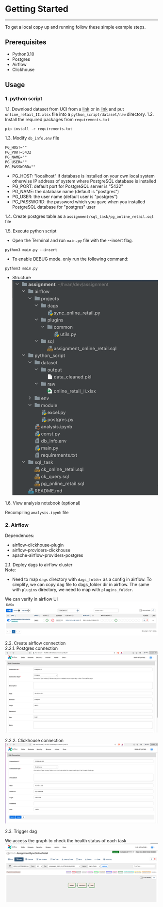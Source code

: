 # Getting Started <br /> 

---

To get a local copy up and running follow these simple example steps.
## Prerequisites
* Python3.10
* Postgres
* Airflow
* Clickhouse

## Usage
### 1. python script
1.1. Download dataset from UCI from a [link](https://archive.ics.uci.edu/dataset/502/online+retail+ii) or in [link](https://drive.google.com/drive/folders/1s1ctAHywhgIv-GnBnPGmCEHHmJc20-ZB?usp=sharing) and put `online_retail_II.xlsx` file into a `python_script/dataset/raw` directory. 
1.2. Install the required packages from `requirements.txt`
```angular2html
pip install -r requirements.txt
```
1.3. Modify `db_info.env` file
```angular2html
PG_HOST="" 
PG_PORT=5432
PG_NAME=""
PG_USER=""
PG_PASSWORD=""
```
* PG_HOST: "localhost" if database is installed on your own local system otherwise IP address of system where PostgreSQL database is installed <br>
* PG_PORT: default port for PostgreSQL server is "5432" <br>
* PG_NAME: the database name (default is "postgres") <br>
* PG_USER: the user name (default user is "postgres") <br>
* PG_PASSWORD: the password which you gave when you installed PostgreSQL database for "postgres" user <br>

1.4. Create postgres table as a `assignment/sql_task/pg_online_retail.sql` file

1.5. Execute python script

* Open the Terminal and run `main.py` file with the --insert flag.
```angular2html
python3 main.py --insert 
```
* To enable DEBUG mode. only run the following command:
```angular2html
python3 main.py
```

* Structure <br>
![Alt text](https://github.com/vannguyende/user_img/blob/0e01a42ee6d1de7003aa069d0854577d11751054/structure.png)

1.6. View analysis notebook (optional)

Recompiling `analysis.ipynb` file

### 2. Airflow

Dependences: <br>
* airflow-clickhouse-plugin <br>
* airflow-providers-clickhouse <br>
* apache-airflow-providers-postgres

2.1. Deploy dags to airflow cluster <br>
Note: 
* Need to map `dags` directory with `dags_folder` as a config in airflow. To simplify, we can copy dag file to dags_folder dir in airflow.
The same with `plugins` directory, we need to map with `plugins_folder`.

We can verify in airflow UI <br>
![Alt text](https://github.com/vannguyende/user_img/blob/8b907984931724575385cde45c27cd4556971cc4/dags.png)

2.2. Create airflow connection <br>
2.2.1. Postgres connection <br>
![Alt text](https://github.com/vannguyende/user_img/blob/5018ae6668ced2d8133cbc274b48966d8aca8efa/postgres_db.png)

2.2.2. Clickhouse connection <br>
![Alt text](https://github.com/vannguyende/user_img/blob/5018ae6668ced2d8133cbc274b48966d8aca8efa/clickhouse_db.png)

2.3. Trigger dag <br>

We access the graph to check the health status of each task  <br>
![Alt text](https://github.com/vannguyende/user_img/blob/c515c978623dfebe291ed25971fe052709183276/grap-airflow.png) <br>


